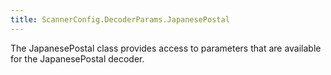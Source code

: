 ```yaml
---
title: ScannerConfig.DecoderParams.JapanesePostal
---
```


The JapanesePostal class provides access to parameters that are
 available for the JapanesePostal decoder.


